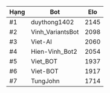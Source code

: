 Hạng|Bot|Elo
---|---|---
#1|duythong1402|2145
#2|Vinh_VariantsBot|2098
#3|Viet-AI|2060
#4|Hien-Vinh_Bot2|2054
#5|Viet_BOT|1937
#6|Viet-BOT|1917
#7|TungJohn|1714
